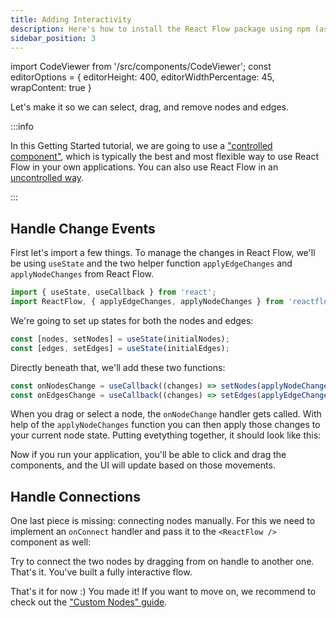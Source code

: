 ```yaml
---
title: Adding Interactivity
description: Here's how to install the React Flow package using npm (as reactflow), and how to include it in your own project
sidebar_position: 3
---
```


import CodeViewer from '/src/components/CodeViewer';
const editorOptions = { editorHeight: 400, editorWidthPercentage: 45, wrapContent: true }

Let's make it so we can select, drag, and remove nodes and edges.

:::info

In this Getting Started tutorial, we are going to use a ["controlled component"](https://reactjs.org/docs/forms.html#controlled-components), which is typically the best and most flexible way to use React Flow in your own applications. You can also use React Flow in an [uncontrolled way](/docs/guides/uncontrolled-flow/).

:::

## Handle Change Events

First let's import a few things. To manage the changes in React Flow, we'll be using `useState` and the two helper function `applyEdgeChanges` and `applyNodeChanges` from React Flow.

```js
import { useState, useCallback } from 'react';
import ReactFlow, { applyEdgeChanges, applyNodeChanges } from 'reactflow';
```

We're going to set up states for both the nodes and edges:

```js
const [nodes, setNodes] = useState(initialNodes);
const [edges, setEdges] = useState(initialEdges);
```

Directly beneath that, we'll add these two functions:

```js
const onNodesChange = useCallback((changes) => setNodes(applyNodeChanges(changes, nodes)), [setNodes]);
const onEdgesChange = useCallback((changes) => setEdges(applyEdgeChanges(changes, edges)), [setEdges]);
```

When you drag or select a node, the `onNodeChange` handler gets called. With help of the `applyNodeChanges` function you can then apply those changes to your current node state. Putting evetything together, it should look like this:

<CodeViewer codePath="api-flows/MakeItInteractive1" applyStyles={false} options={editorOptions} />

Now if you run your application, you'll be able to click and drag the components, and the UI will update based on those movements.

## Handle Connections

One last piece is missing: connecting nodes manually. For this we need to implement an `onConnect` handler and pass it to the `<ReactFlow />` component as well:

<CodeViewer codePath="api-flows/MakeItInteractive2" applyStyles={false} options={editorOptions} />

Try to connect the two nodes by dragging from on handle to another one. That's it. You've built a fully interactive flow.

That's it for now :) You made it! If you want to move on, we recommend to check out the ["Custom Nodes" guide](/docs/guides/custom-nodes/).
